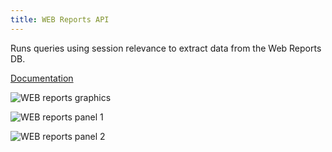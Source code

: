 ```yaml
---
title: WEB Reports API
---
```


Runs queries using session relevance to extract data from the Web Reports DB.

[Documentation](http://www-01.ibm.com/support/knowledgecenter/SS63NW_9.1.0/com.ibm.tivoli.tem.doc_9.1/Platform/API_Reference/WebReportsAPI/WebReportsAPIIntro.html)

![WEB reports graphics](/static/img/webreports_graphic.png)

![WEB reports panel 1](/static/img/web_reports_1.png)

![WEB reports panel 2](/static/img/web_reports_2.png)

